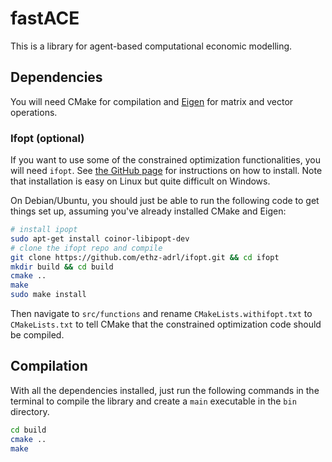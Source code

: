# fastACE

This is a library for agent-based computational economic modelling.

## Dependencies

You will need CMake for compilation and [Eigen](https://eigen.tuxfamily.org/) for matrix and vector operations.

### Ifopt (optional)

If you want to use some of the constrained optimization functionalities, you will need `ifopt`. See [the GitHub page](https://github.com/ethz-adrl/ifopt) for instructions on how to install. Note that installation is easy on Linux but quite difficult on Windows.

On Debian/Ubuntu, you should just be able to run the following code to get things set up, assuming you've already installed CMake and Eigen:
```bash
# install ipopt
sudo apt-get install coinor-libipopt-dev
# clone the ifopt repo and compile
git clone https://github.com/ethz-adrl/ifopt.git && cd ifopt
mkdir build && cd build
cmake ..
make
sudo make install
```

Then navigate to `src/functions` and rename `CMakeLists.withifopt.txt` to `CMakeLists.txt` to tell CMake that the constrained optimization code should be compiled.

## Compilation

With all the dependencies installed, just run the following commands in the terminal to compile the library and create a `main` executable in the `bin` directory.
```bash
cd build
cmake ..
make
```
